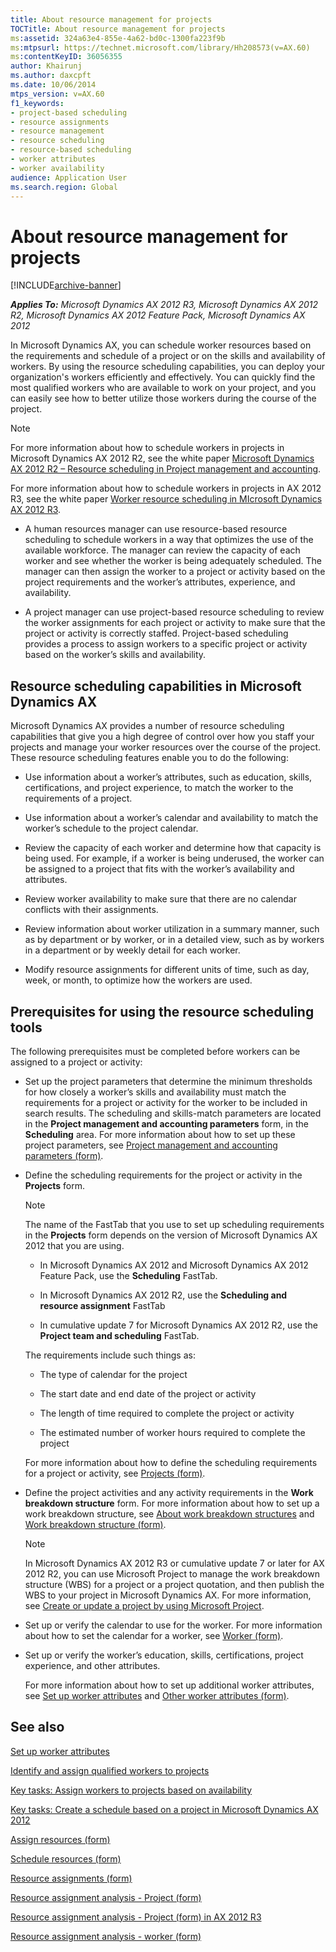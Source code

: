 ```yaml
---
title: About resource management for projects
TOCTitle: About resource management for projects
ms:assetid: 324a63e4-855e-4a62-bd0c-1300fa223f9b
ms:mtpsurl: https://technet.microsoft.com/library/Hh208573(v=AX.60)
ms:contentKeyID: 36056355
author: Khairunj
ms.author: daxcpft
ms.date: 10/06/2014
mtps_version: v=AX.60
f1_keywords:
- project-based scheduling
- resource assignments
- resource management
- resource scheduling
- resource-based scheduling
- worker attributes
- worker availability
audience: Application User
ms.search.region: Global
---
```


# About resource management for projects 


[!INCLUDE[archive-banner](includes/archive-banner.md)]


_**Applies To:** Microsoft Dynamics AX 2012 R3, Microsoft Dynamics AX 2012 R2, Microsoft Dynamics AX 2012 Feature Pack, Microsoft Dynamics AX 2012_

In Microsoft Dynamics AX, you can schedule worker resources based on the requirements and schedule of a project or on the skills and availability of workers. By using the resource scheduling capabilities, you can deploy your organization's workers efficiently and effectively. You can quickly find the most qualified workers who are available to work on your project, and you can easily see how to better utilize those workers during the course of the project.


> [!NOTE]
> <P>For more information about how to schedule workers in projects in Microsoft Dynamics AX 2012 R2, see the white paper <A href="https://go.microsoft.com/fwlink/?linkid=268038%26clcid=0x409">Microsoft Dynamics AX 2012 R2 – Resource scheduling in Project management and accounting</A>.</P>
> <P>For more information about how to schedule workers in projects in AX 2012 R3, see the white paper <A href="https://www.microsoft.com/en-us/download/details.aspx?id=43112">Worker resource scheduling in MIcrosoft Dynamics AX 2012 R3</A>.</P>



  - A human resources manager can use resource-based resource scheduling to schedule workers in a way that optimizes the use of the available workforce. The manager can review the capacity of each worker and see whether the worker is being adequately scheduled. The manager can then assign the worker to a project or activity based on the project requirements and the worker’s attributes, experience, and availability.

  - A project manager can use project-based resource scheduling to review the worker assignments for each project or activity to make sure that the project or activity is correctly staffed. Project-based scheduling provides a process to assign workers to a specific project or activity based on the worker’s skills and availability.

## Resource scheduling capabilities in Microsoft Dynamics AX

Microsoft Dynamics AX provides a number of resource scheduling capabilities that give you a high degree of control over how you staff your projects and manage your worker resources over the course of the project. These resource scheduling features enable you to do the following:

  - Use information about a worker’s attributes, such as education, skills, certifications, and project experience, to match the worker to the requirements of a project.

  - Use information about a worker’s calendar and availability to match the worker’s schedule to the project calendar.

  - Review the capacity of each worker and determine how that capacity is being used. For example, if a worker is being underused, the worker can be assigned to a project that fits with the worker’s availability and attributes.

  - Review worker availability to make sure that there are no calendar conflicts with their assignments.

  - Review information about worker utilization in a summary manner, such as by department or by worker, or in a detailed view, such as by workers in a department or by weekly detail for each worker.

  - Modify resource assignments for different units of time, such as day, week, or month, to optimize how the workers are used.

## Prerequisites for using the resource scheduling tools

The following prerequisites must be completed before workers can be assigned to a project or activity:

  - Set up the project parameters that determine the minimum thresholds for how closely a worker’s skills and availability must match the requirements for a project or activity for the worker to be included in search results. The scheduling and skills-match parameters are located in the **Project management and accounting parameters** form, in the **Scheduling** area. For more information about how to set up these project parameters, see [Project management and accounting parameters (form)](https://technet.microsoft.com/library/aa599440\(v=ax.60\)).

  - Define the scheduling requirements for the project or activity in the **Projects** form.
    

    > [!NOTE]
    > <P>The name of the FastTab that you use to set up scheduling requirements in the <STRONG>Projects</STRONG> form depends on the version of Microsoft Dynamics AX 2012 that you are using.</P>
    > <UL>
    > <LI>
    > <P>In Microsoft Dynamics AX 2012 and Microsoft Dynamics AX 2012 Feature Pack, use the <STRONG>Scheduling</STRONG> FastTab.</P>
    > <LI>
    > <P>In Microsoft Dynamics AX 2012 R2, use the <STRONG>Scheduling and resource assignment</STRONG> FastTab</P>
    > <LI>
    > <P>In cumulative update 7 for Microsoft Dynamics AX 2012 R2, use the <STRONG>Project team and scheduling</STRONG> FastTab.</P></LI></UL>

    
    The requirements include such things as:
    
      - The type of calendar for the project
    
      - The start date and end date of the project or activity
    
      - The length of time required to complete the project or activity
    
      - The estimated number of worker hours required to complete the project
    
    For more information about how to define the scheduling requirements for a project or activity, see [Projects (form)](https://technet.microsoft.com/library/aa585245\(v=ax.60\)).

  - Define the project activities and any activity requirements in the **Work breakdown structure** form. For more information about how to set up a work breakdown structure, see [About work breakdown structures](about-work-breakdown-structures.md) and [Work breakdown structure (form)](https://technet.microsoft.com/library/hh209089\(v=ax.60\)).
    

    > [!NOTE]
    > <P>In Microsoft Dynamics AX 2012 R3 or cumulative update 7 or later for AX 2012 R2, you can use Microsoft Project to manage the work breakdown structure (WBS) for a project or a project quotation, and then publish the WBS to your project in Microsoft Dynamics AX. For more information, see <A href="create-or-update-a-project-by-using-microsoft-project.md">Create or update a project by using Microsoft Project</A>.</P>



  - Set up or verify the calendar to use for the worker. For more information about how to set the calendar for a worker, see [Worker (form)](https://technet.microsoft.com/library/hh209054\(v=ax.60\)).

  - Set up or verify the worker’s education, skills, certifications, project experience, and other attributes.
    
    For more information about how to set up additional worker attributes, see [Set up worker attributes](set-up-worker-attributes.md) and [Other worker attributes (form)](https://technet.microsoft.com/library/hh242802\(v=ax.60\)).

## See also

[Set up worker attributes](set-up-worker-attributes.md)

[Identify and assign qualified workers to projects](identify-and-assign-qualified-workers-to-projects.md)

[Key tasks: Assign workers to projects based on availability](key-tasks-assign-workers-to-projects-based-on-availability.md)

[Key tasks: Create a schedule based on a project in Microsoft Dynamics AX 2012](key-tasks-create-a-schedule-based-on-a-project-in-microsoft-dynamics-ax-2012.md)

[Assign resources (form)](https://technet.microsoft.com/library/hh208809\(v=ax.60\))

[Schedule resources (form)](https://technet.microsoft.com/library/hh209507\(v=ax.60\))

[Resource assignments (form)](https://technet.microsoft.com/library/hh242655\(v=ax.60\))

[Resource assignment analysis - Project (form)](https://technet.microsoft.com/library/hh209116\(v=ax.60\))

[Resource assignment analysis - Project (form) in AX 2012 R3](https://technet.microsoft.com/library/dn736992\(v=ax.60\))

[Resource assignment analysis - worker (form)](https://technet.microsoft.com/library/hh227569\(v=ax.60\))

  



